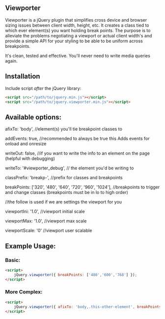 ## Viewporter


Viewporter is a jQuery plugin that simplifies cross device and browser sizing issues between client width, height, etc. It creates a class tied to which ever element(s) you want holding break points. The purpose is to alleviate the problems negotiating a viewport or actual client width's and provide a simple API for your styling to be able to be uniform across breakpoints.


It's clean, tested and effective. You'll never need to write media queries again.



## Installation

Include script *after* the jQuery library:

```html
<script src="/path/to/jquery.min.js"></script>
<script src="/path/to/jquery.viewporter.min.js"></script>
```    


## Available options:

afixTo: 	'body', //element(s) you'll tie breakpoint classes to 

addEvents: 	true, //recommended to always be true this Adds events for onload and onresize

writeOut: 	false, //if you want to write the info to an element on the page (helpful with debugging)

writeTo: 	'#viewporter_debug', // the element you'd be writing to

classPrefix: 	'breakp-', //prefix for classes and breakpoints

breakPoints: 	['320', '480', '640', '720', '960', '1024'], //breakpoints to trigger and change classes (breakpoints must be in lo to high order)
			
//the follow is used if we are settings the viewport for you

viewportIni: 	'1.0', //viewport initial scale

viewportMax: 	'1.0', //viewport max scale

viewportScale: 	'0' //viewport user scalable




## Example Usage:

### Basic:
```html
<script>
	jQuery.viewporter({ breakPoints: ['480','600','768'] });
</script>
```


### More Complex:
```html
<script>
	jQuery.viewporter({ afixTo: 'body,.this-other-element', breakPoints: ['480','600','768'] });
</script>
```

